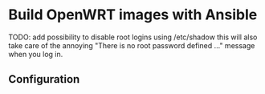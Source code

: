# Build OpenWRT images with Ansible

TODO: add possibility to disable root logins using /etc/shadow
      this will also take care of the annoying
         "There is no root password defined ..."
      message when you log in.

## Configuration
